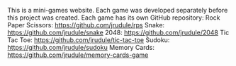 This is a mini-games website.
Each game was developed separately before this project was created.
Each game has its own GitHub repository:
  Rock Paper Scissors: https://github.com/jrudule/rps
  Snake: https://github.com/jrudule/snake
  2048: https://github.com/jrudule/2048
  Tic Tac Toe: https://github.com/jrudule/tic-tac-toe
  Sudoku: https://github.com/jrudule/sudoku
  Memory Cards: https://github.com/jrudule/memory-cards-game

